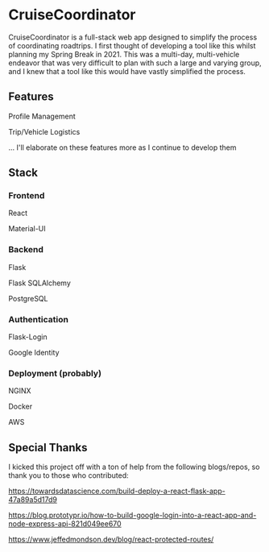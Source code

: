 # CruiseCoordinator

CruiseCoordinator is a full-stack web app designed to simplify the process of coordinating roadtrips. I first thought of developing a tool like this whilst planning my Spring Break in 2021. This was a multi-day, multi-vehicle endeavor that was very difficult to plan with such a large and varying group, and I knew that a tool like this would have vastly simplified the process.

## Features

Profile Management

Trip/Vehicle Logistics

... I'll elaborate on these features more as I continue to develop them

## Stack

### Frontend

React

Material-UI

### Backend

Flask

Flask SQLAlchemy

PostgreSQL

### Authentication

Flask-Login

Google Identity

### Deployment (probably)

NGINX

Docker

AWS

## Special Thanks

I kicked this project off with a ton of help from the following blogs/repos, so thank you to those who contributed:

https://towardsdatascience.com/build-deploy-a-react-flask-app-47a89a5d17d9

https://blog.prototypr.io/how-to-build-google-login-into-a-react-app-and-node-express-api-821d049ee670

https://www.jeffedmondson.dev/blog/react-protected-routes/
